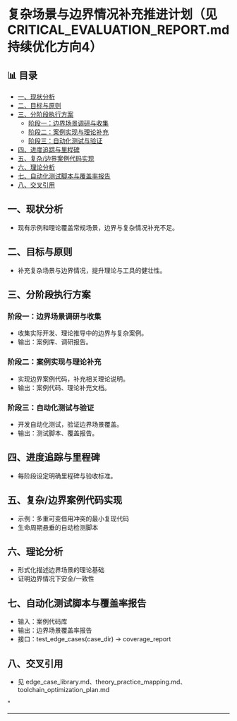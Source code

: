 ﻿# 复杂场景与边界情况补充推进计划（见CRITICAL_EVALUATION_REPORT.md 持续优化方向4）


## 📊 目录

- [一、现状分析](#一现状分析)
- [二、目标与原则](#二目标与原则)
- [三、分阶段执行方案](#三分阶段执行方案)
  - [阶段一：边界场景调研与收集](#阶段一边界场景调研与收集)
  - [阶段二：案例实现与理论补充](#阶段二案例实现与理论补充)
  - [阶段三：自动化测试与验证](#阶段三自动化测试与验证)
- [四、进度追踪与里程碑](#四进度追踪与里程碑)
- [五、复杂/边界案例代码实现](#五复杂边界案例代码实现)
- [六、理论分析](#六理论分析)
- [七、自动化测试脚本与覆盖率报告](#七自动化测试脚本与覆盖率报告)
- [八、交叉引用](#八交叉引用)


## 一、现状分析

- 现有示例和理论覆盖常规场景，边界与复杂情况补充不足。

## 二、目标与原则

- 补充复杂场景与边界情况，提升理论与工具的健壮性。

## 三、分阶段执行方案

### 阶段一：边界场景调研与收集

- 收集实际开发、理论推导中的边界与复杂案例。
- 输出：案例库、调研报告。

### 阶段二：案例实现与理论补充

- 实现边界案例代码，补充相关理论说明。
- 输出：案例代码、理论补充文档。

### 阶段三：自动化测试与验证

- 开发自动化测试，验证边界场景覆盖。
- 输出：测试脚本、覆盖报告。

## 四、进度追踪与里程碑

- 每阶段设定明确里程碑与验收标准。

## 五、复杂/边界案例代码实现

- 示例：多重可变借用冲突的最小复现代码
- 生命周期悬垂的自动检测脚本

## 六、理论分析

- 形式化描述边界场景的理论基础
- 证明边界情况下安全/一致性

## 七、自动化测试脚本与覆盖率报告

- 输入：案例代码库
- 输出：边界场景覆盖率报告
- 接口：test_edge_cases(case_dir) -> coverage_report

## 八、交叉引用

- 见 edge_case_library.md、theory_practice_mapping.md、toolchain_optimization_plan.md

"

---
